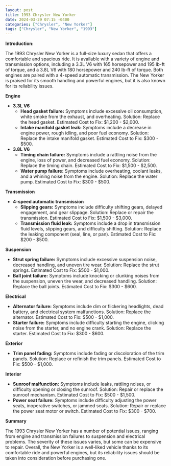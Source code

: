 ```yaml
---
layout: post
title: 1993 Chrysler New Yorker
date: 2024-03-29 07:15 -0400
categories: ["Chrysler", "New Yorker"]
tags: ["Chrysler", "New Yorker", "1993"]
---
```

**Introduction:**

The 1993 Chrysler New Yorker is a full-size luxury sedan that offers a comfortable and spacious ride. It is available with a variety of engine and transmission options, including a 3.3L V6 with 165 horsepower and 195 lb-ft of torque, and a 3.8L V6 with 180 horsepower and 240 lb-ft of torque. Both engines are paired with a 4-speed automatic transmission. The New Yorker is praised for its smooth handling and powerful engines, but it is also known for its reliability issues.

**Engine**

* **3.3L V6**
    * **Head gasket failure:** Symptoms include excessive oil consumption, white smoke from the exhaust, and overheating. Solution: Replace the head gasket. Estimated Cost to Fix: $1,200 - $2,000.
    * **Intake manifold gasket leak:** Symptoms include a decrease in engine power, rough idling, and poor fuel economy. Solution: Replace the intake manifold gasket. Estimated Cost to Fix: $300 - $500.
* **3.8L V6**
    * **Timing chain failure:** Symptoms include a rattling noise from the engine, loss of power, and decreased fuel economy. Solution: Replace the timing chain. Estimated Cost to Fix: $1,500 - $2,500.
    * **Water pump failure:** Symptoms include overheating, coolant leaks, and a whining noise from the engine. Solution: Replace the water pump. Estimated Cost to Fix: $300 - $500.

**Transmission**

* **4-speed automatic transmission**
    * **Slipping gears:** Symptoms include difficulty shifting gears, delayed engagement, and gear slippage. Solution: Replace or repair the transmission. Estimated Cost to Fix: $1,500 - $3,000.
    * **Transmission fluid leak:** Symptoms include a drop in transmission fluid levels, slipping gears, and difficulty shifting. Solution: Replace the leaking component (seal, line, or pan). Estimated Cost to Fix: $200 - $500.

**Suspension**

* **Strut spring failure:** Symptoms include excessive suspension noise, decreased handling, and uneven tire wear. Solution: Replace the strut springs. Estimated Cost to Fix: $500 - $1,000.
* **Ball joint failure:** Symptoms include knocking or clunking noises from the suspension, uneven tire wear, and decreased handling. Solution: Replace the ball joints. Estimated Cost to Fix: $300 - $600.

**Electrical**

* **Alternator failure:** Symptoms include dim or flickering headlights, dead battery, and electrical system malfunctions. Solution: Replace the alternator. Estimated Cost to Fix: $500 - $1,000.
* **Starter failure:** Symptoms include difficulty starting the engine, clicking noise from the starter, and no engine crank. Solution: Replace the starter. Estimated Cost to Fix: $300 - $600.

**Exterior**

* **Trim panel fading:** Symptoms include fading or discoloration of the trim panels. Solution: Replace or refinish the trim panels. Estimated Cost to Fix: $500 - $1,000.

**Interior**

* **Sunroof malfunction:** Symptoms include leaks, rattling noises, or difficulty opening or closing the sunroof. Solution: Repair or replace the sunroof mechanism. Estimated Cost to Fix: $500 - $1,500.
* **Power seat failure:** Symptoms include difficulty adjusting the power seats, inoperative switches, or jammed seats. Solution: Repair or replace the power seat motor or switch. Estimated Cost to Fix: $300 - $700.

**Summary**

The 1993 Chrysler New Yorker has a number of potential issues, ranging from engine and transmission failures to suspension and electrical problems. The severity of these issues varies, but some can be expensive to repair. Overall, the New Yorker is a well-liked vehicle thanks to its comfortable ride and powerful engines, but its reliability issues should be taken into consideration before purchasing one.
